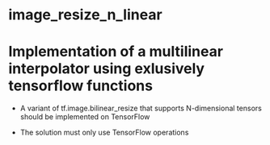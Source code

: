 # image_resize_n_linear

# Implementation of a multilinear interpolator using exlusively tensorflow functions

- A variant of tf.image.bilinear_resize that supports N-dimensional tensors should be implemented on TensorFlow 

- The solution must only use TensorFlow operations
